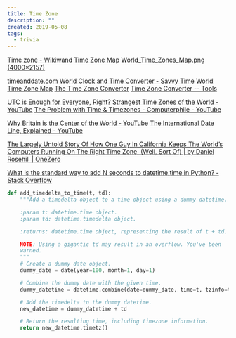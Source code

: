 ```yaml
---
title: Time Zone
description: ""
created: 2019-05-08
tags:
  - trivia
---
```


[Time zone - Wikiwand](https://www.wikiwand.com/en/Time_zone)
[Time Zone Map](https://www.timeanddate.com/time/map/)
[World_Time_Zones_Map.png (4000×2157)](https://upload.wikimedia.org/wikipedia/commons/8/88/World_Time_Zones_Map.png)

[timeanddate.com](https://www.timeanddate.com/)
[World Clock and Time Converter - Savvy Time](https://savvytime.com/)
[World Time Zone Map](https://24timezones.com/timezone-map)
[The Time Zone Converter](https://www.thetimezoneconverter.com/)
[Time Zone Converter -- Tools](http://www.timezoneconverter.com/index.php)

[UTC is Enough for Everyone, Right?](https://zachholman.com/talk/utc-is-enough-for-everyone-right)
[Strangest Time Zones of the World - YouTube](https://www.youtube.com/watch?v=uW6QqcmCfm8)
[The Problem with Time & Timezones - Computerphile - YouTube](https://www.youtube.com/watch?v=-5wpm-gesOY)

[Why Britain is the Center of the World - YouTube](https://www.youtube.com/watch?v=g52A2CPEi4A)
[The International Date Line, Explained - YouTube](https://www.youtube.com/watch?v=aBppb2quqkE)

[The Largely Untold Story Of How One Guy In California Keeps The World’s Computers Running On The Right Time Zone. (Well, Sort Of) | by Daniel Rosehill | OneZero](https://onezero.medium.com/the-largely-untold-story-of-how-one-guy-in-california-keeps-the-worlds-computers-on-the-right-time-a97a5493bf73)

[What is the standard way to add N seconds to datetime.time in Python? - Stack Overflow](https://stackoverflow.com/a/57498235)

```python
def add_timedelta_to_time(t, td):
    """Add a timedelta object to a time object using a dummy datetime.

    :param t: datetime.time object.
    :param td: datetime.timedelta object.

    :returns: datetime.time object, representing the result of t + td.

    NOTE: Using a gigantic td may result in an overflow. You've been
    warned.
    """
    # Create a dummy date object.
    dummy_date = date(year=100, month=1, day=1)

    # Combine the dummy date with the given time.
    dummy_datetime = datetime.combine(date=dummy_date, time=t, tzinfo=t.tzinfo)

    # Add the timedelta to the dummy datetime.
    new_datetime = dummy_datetime + td

    # Return the resulting time, including timezone information.
    return new_datetime.timetz()
```
